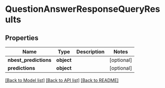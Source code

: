# QuestionAnswerResponseQueryResults

## Properties
Name | Type | Description | Notes
------------ | ------------- | ------------- | -------------
**nbest_predictions** | **object** |  | [optional] 
**predictions** | **object** |  | [optional] 

[[Back to Model list]](../README.md#documentation-for-models) [[Back to API list]](../README.md#documentation-for-api-endpoints) [[Back to README]](../README.md)

